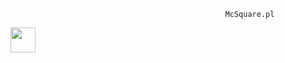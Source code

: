                                                     McSquare.pl
<img src="https://cdn.wallpapersafari.com/45/82/XOFYQu.jpg" width="40" height="40" style="max-width: 100%;">

